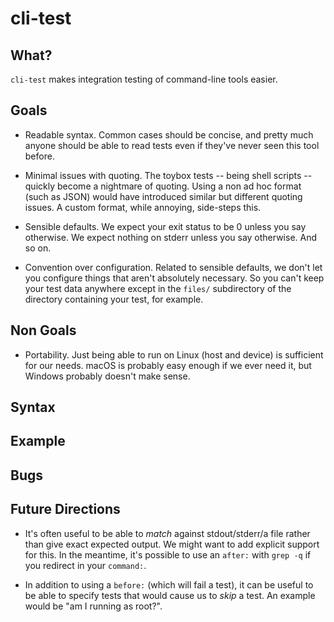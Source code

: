 # cli-test

## What?

`cli-test` makes integration testing of command-line tools easier.

## Goals

* Readable syntax. Common cases should be concise, and pretty much anyone
  should be able to read tests even if they've never seen this tool before.

* Minimal issues with quoting. The toybox tests -- being shell scripts --
  quickly become a nightmare of quoting. Using a non ad hoc format (such as
  JSON) would have introduced similar but different quoting issues. A custom
  format, while annoying, side-steps this.

* Sensible defaults. We expect your exit status to be 0 unless you say
  otherwise. We expect nothing on stderr unless you say otherwise. And so on.

* Convention over configuration. Related to sensible defaults, we don't let you
  configure things that aren't absolutely necessary. So you can't keep your test
  data anywhere except in the `files/` subdirectory of the directory containing
  your test, for example.

## Non Goals

* Portability. Just being able to run on Linux (host and device) is sufficient
  for our needs. macOS is probably easy enough if we ever need it, but Windows
  probably doesn't make sense.

## Syntax

## Example

## Bugs

## Future Directions

* It's often useful to be able to *match* against stdout/stderr/a file rather
  than give exact expected output. We might want to add explicit support for
  this. In the meantime, it's possible to use an `after:` with `grep -q` if
  you redirect in your `command:`.

* In addition to using a `before:` (which will fail a test), it can be useful
  to be able to specify tests that would cause us to *skip* a test. An example
  would be "am I running as root?".
